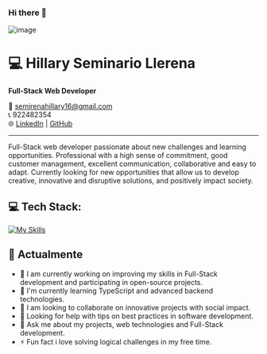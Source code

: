### Hi there 👋
![image](https://github.com/HillarySLL/HillarySLL/assets/132604521/0d4fc4a0-328c-42bc-98d3-c4653a94267b)

# 💻 Hillary Seminario Llerena

**Full-Stack Web Developer**

📧 [semirenahillary16@gmail.com](mailto:semirenahillary16@gmail.com)  
📞 922482354  
🌐 [LinkedIn](https://www.linkedin.com/in/tu-perfil) | [GitHub](https://github.com/tu-usuario)

---

Full-Stack web developer passionate about new challenges and learning opportunities. Professional with a high sense of commitment, good customer management, excellent communication, collaborative and easy to adapt. Currently looking for new opportunities that allow us to develop creative, innovative and disruptive solutions, and positively impact society.

## 💻 Tech Stack:

[![My Skills](https://skillicons.dev/icons?i=html,css,js,react,ruby,rails,nodejs,postgres,tailwind,ts)](https://skillicons.dev)


## 📌 Actualmente

- 🔭 I am currently working on improving my skills in Full-Stack development and participating in open-source projects.
- 🌱 I'm currently learning TypeScript and advanced backend technologies.
- 👯 I am looking to collaborate on innovative projects with social impact.
- 🤔 Looking for help with tips on best practices in software development.
- 💬 Ask me about my projects, web technologies and Full-Stack development.
- ⚡ Fun fact i love solving logical challenges in my free time.
